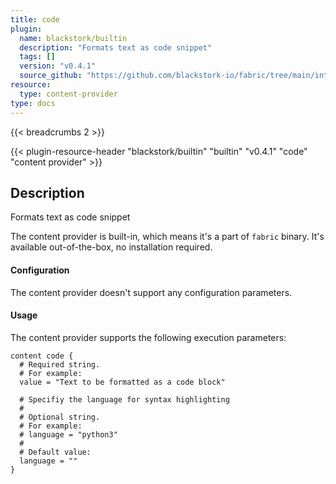 ```yaml
---
title: code
plugin:
  name: blackstork/builtin
  description: "Formats text as code snippet"
  tags: []
  version: "v0.4.1"
  source_github: "https://github.com/blackstork-io/fabric/tree/main/internal/builtin/"
resource:
  type: content-provider
type: docs
---
```


{{< breadcrumbs 2 >}}

{{< plugin-resource-header "blackstork/builtin" "builtin" "v0.4.1" "code" "content provider" >}}

## Description
Formats text as code snippet

The content provider is built-in, which means it's a part of `fabric` binary. It's available out-of-the-box, no installation required.


#### Configuration

The content provider doesn't support any configuration parameters.

#### Usage

The content provider supports the following execution parameters:

```hcl
content code {
  # Required string.
  # For example:
  value = "Text to be formatted as a code block"

  # Specifiy the language for syntax highlighting
  #
  # Optional string.
  # For example:
  # language = "python3"
  # 
  # Default value:
  language = ""
}
```


